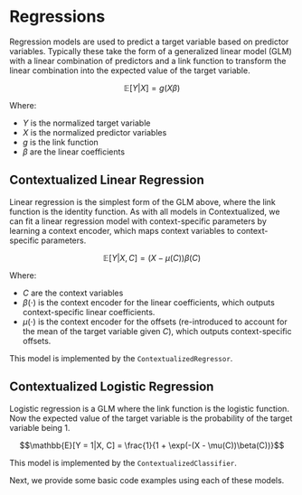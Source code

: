 # Regressions

Regression models are used to predict a target variable based on predictor variables. 
Typically these take the form of a generalized linear model (GLM) with a linear combination of predictors and a link function to transform the linear combination into the expected value of the target variable.

$$\mathbb{E}[Y|X] = g(X\beta)$$

Where:
- $Y$ is the normalized target variable
- $X$ is the normalized predictor variables
- $g$ is the link function
- $\beta$ are the linear coefficients

## Contextualized Linear Regression
Linear regression is the simplest form of the GLM above, where the link function is the identity function.
As with all models in Contextualized, we can fit a linear regression model with context-specific parameters by learning a context encoder, which maps context variables to context-specific parameters.

$$\mathbb{E}[Y|X, C] = (X - \mu(C))\beta(C)$$

Where:
- $C$ are the context variables
- $\beta(\cdot)$ is the context encoder for the linear coefficients, which outputs context-specific linear coefficients.
- $\mu(\cdot)$ is the context encoder for the offsets (re-introduced to account for the mean of the target variable given $C$), which outputs context-specific offsets.

This model is implemented by the `ContextualizedRegressor`.

## Contextualized Logistic Regression
Logistic regression is a GLM where the link function is the logistic function.
Now the expected value of the target variable is the probability of the target variable being 1.

$$\mathbb{E}[Y = 1|X, C] = \frac{1}{1 + \exp(-(X - \mu(C))\beta(C))}$$

This model is implemented by the `ContextualizedClassifier`.


Next, we provide some basic code examples using each of these models.